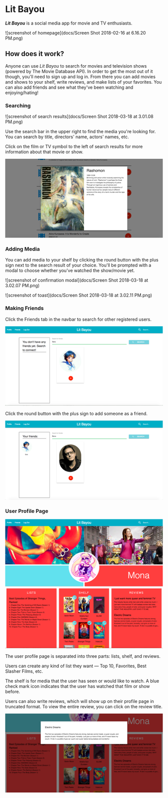 # Lit Bayou

***Lit Bayou*** is a social media app for movie and TV enthusiasts. 

![screenshot of homepage](docs/Screen Shot 2018-02-16 at 6.16.20 PM.png)

## How does it work?
Anyone can use *Lit Bayou* to search for movies and television shows (powered by The Movie Database API). In order to get the most out of it though, you'll need to sign up and log in. From there you can add movies and shows to your shelf, write reviews, and make lists of your favorites. You can also add friends and see what they've been watching and enjoying/hating!

### Searching

![screenshot of search results](docs/Screen Shot 2018-03-18 at 3.01.08 PM.png)

Use the search bar in the upper right to find the media you're looking for. You can search by title, directors' name, actors' names, etc.

Click on the film or TV symbol to the left of search results for more information about that movie or show.

![screenshot of media modal](docs/rashomoncard.png)


### Adding Media

You can add media to your shelf by clicking the round button with the plus sign next to the search result of your choice. You'll be prompted with a modal to choose whether you've watched the show/movie yet. 

![screenshot of confirmation modal](docs/Screen Shot 2018-03-18 at 3.02.07 PM.png)

![screenshot of toast](docs/Screen Shot 2018-03-18 at 3.02.11 PM.png)

### Making Friends

Click the Friends tab in the navbar to search for other registered users. 

![screenshot of friends page](docs/friendsearch1.png)

Click the round button with the plus sign to add someone as a friend.

![screenshot of friend page with friends added](docs/friendaddbono.png)

### User Profile Page

![screenshot of profile page](docs/monaprofile.png)

The user profile page is separated into three parts: lists, shelf, and reviews. 

Users can create any kind of list they want — Top 10, Favorites, Best Slasher Films, etc.

The shelf is for media that the user has seen or would like to watch. A blue check mark icon indicates that the user has watched that film or show before.

Users can also write reviews, which will show up on their profile page in truncated format. To view the entire review, you can click on the review title.

![screenshot of profile page](docs/fullreview.png)



